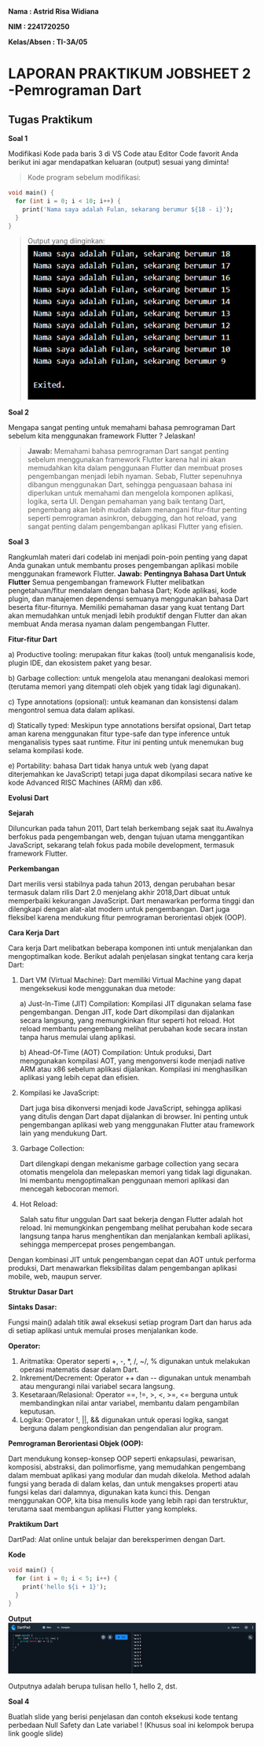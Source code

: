 **Nama        : Astrid Risa Widiana**

**NIM         : 2241720250**

**Kelas/Absen : TI-3A/05**

# LAPORAN PRAKTIKUM JOBSHEET 2 -Pemrograman Dart
## Tugas Praktikum

**Soal 1**

Modifikasi Kode pada baris 3 di VS Code atau Editor Code favorit Anda berikut ini agar mendapatkan keluaran (output) sesuai yang diminta!

> Kode program sebelum modifikasi:
```dart
void main() {
  for (int i = 0; i < 10; i++) {
    print('Nama saya adalah Fulan, sekarang berumur ${18 - i}');
  }
}
```
> Output yang diinginkan:
![alt text](image.png)


**Soal 2**

Mengapa sangat penting untuk memahami bahasa pemrograman Dart sebelum kita menggunakan framework Flutter ? Jelaskan!
> **Jawab:** Memahami bahasa pemrograman Dart sangat penting sebelum menggunakan framework Flutter karena hal ini akan memudahkan kita dalam penggunaan Flutter dan membuat proses pengembangan menjadi lebih nyaman. Sebab, Flutter sepenuhnya dibangun menggunakan Dart, sehingga penguasaan bahasa ini diperlukan untuk memahami dan mengelola komponen aplikasi, logika, serta UI. Dengan pemahaman yang baik tentang Dart, pengembang akan lebih mudah dalam menangani fitur-fitur penting seperti pemrograman asinkron, debugging, dan hot reload, yang sangat penting dalam pengembangan aplikasi Flutter yang efisien.

**Soal 3**

Rangkumlah materi dari codelab ini menjadi poin-poin penting yang dapat Anda gunakan untuk membantu proses pengembangan aplikasi mobile menggunakan framework Flutter.
**Jawab:**
**Pentingnya Bahasa Dart Untuk Flutter**
Semua pengembangan framework Flutter melibatkan pengetahuan/fitur mendalam dengan bahasa Dart; Kode aplikasi, kode plugin, dan manajemen dependensi semuanya menggunakan bahasa Dart beserta fitur-fiturnya. Memiliki pemahaman dasar yang kuat tentang Dart akan memudahkan untuk menjadi lebih produktif dengan Flutter dan akan membuat Anda merasa nyaman dalam pengembangan Flutter.

**Fitur-fitur Dart**

a) Productive tooling: merupakan fitur kakas (tool) untuk menganalisis kode, plugin IDE, dan ekosistem paket yang besar.

b) Garbage collection: untuk mengelola atau menangani dealokasi memori (terutama memori yang ditempati oleh objek yang tidak lagi digunakan).

c) Type annotations (opsional): untuk keamanan dan konsistensi dalam mengontrol semua data dalam aplikasi.

d) Statically typed: Meskipun type annotations bersifat opsional, Dart tetap aman karena menggunakan fitur type-safe dan type inference untuk menganalisis types saat runtime. Fitur ini penting untuk menemukan bug selama kompilasi kode.

e) Portability: bahasa Dart tidak hanya untuk web (yang dapat diterjemahkan ke JavaScript) tetapi juga dapat dikompilasi secara native ke kode Advanced RISC Machines (ARM) dan x86.

**Evolusi Dart**

**Sejarah**

Diluncurkan pada tahun 2011, Dart telah berkembang sejak saat itu.Awalnya berfokus pada pengembangan web, dengan tujuan utama menggantikan JavaScript, sekarang telah fokus pada mobile development, termasuk framework Flutter.

**Perkembangan**

Dart merilis versi stabilnya pada tahun 2013, dengan perubahan besar termasuk dalam rilis Dart 2.0 menjelang akhir 2018,Dart dibuat untuk memperbaiki kekurangan JavaScript. Dart menawarkan performa tinggi dan dilengkapi dengan alat-alat modern untuk pengembangan. Dart juga fleksibel karena mendukung fitur pemrograman berorientasi objek (OOP).


**Cara Kerja Dart**

Cara kerja Dart melibatkan beberapa komponen inti untuk menjalankan dan mengoptimalkan kode. Berikut adalah penjelasan singkat tentang cara kerja Dart:

1. Dart VM (Virtual Machine):
  Dart memiliki Virtual Machine yang dapat mengeksekusi kode menggunakan dua metode:

    a) Just-In-Time (JIT) Compilation: Kompilasi JIT digunakan selama fase pengembangan. Dengan JIT, kode Dart dikompilasi dan dijalankan secara langsung, yang memungkinkan fitur seperti hot reload. Hot reload membantu pengembang melihat perubahan kode secara instan tanpa harus memulai ulang aplikasi.

    b) Ahead-Of-Time (AOT) Compilation: Untuk produksi, Dart menggunakan kompilasi AOT, yang mengonversi kode menjadi native ARM atau x86 sebelum aplikasi dijalankan. Kompilasi ini menghasilkan aplikasi yang lebih cepat dan efisien.

2. Kompilasi ke JavaScript:

    Dart juga bisa dikonversi menjadi kode JavaScript, sehingga aplikasi yang ditulis dengan Dart dapat dijalankan di browser. Ini penting untuk pengembangan aplikasi web yang menggunakan Flutter atau framework lain yang mendukung Dart.

3. Garbage Collection:

    Dart dilengkapi dengan mekanisme garbage collection yang secara otomatis mengelola dan melepaskan memori yang tidak lagi digunakan. Ini membantu mengoptimalkan penggunaan memori aplikasi dan mencegah kebocoran memori.

4. Hot Reload:

    Salah satu fitur unggulan Dart saat bekerja dengan Flutter adalah hot reload. Ini memungkinkan pengembang melihat perubahan kode secara langsung tanpa harus menghentikan dan menjalankan kembali aplikasi, sehingga mempercepat proses pengembangan.

Dengan kombinasi JIT untuk pengembangan cepat dan AOT untuk performa produksi, Dart menawarkan fleksibilitas dalam pengembangan aplikasi mobile, web, maupun server.


**Struktur Dasar Dart**

**Sintaks Dasar:**

Fungsi main() adalah titik awal eksekusi setiap program Dart dan harus ada di setiap aplikasi untuk memulai proses menjalankan kode.

**Operator:**

1. Aritmatika: Operator seperti +, -, *, /, ~/, % digunakan untuk melakukan operasi matematis dasar dalam Dart.
2. Inkrement/Decrement: Operator ++ dan -- digunakan untuk menambah atau mengurangi nilai variabel secara langsung.
3. Kesetaraan/Relasional: Operator ==, !=, >, <, >=, <= berguna untuk membandingkan nilai antar variabel, membantu dalam pengambilan keputusan.
4. Logika: Operator !, ||, && digunakan untuk operasi logika, sangat berguna dalam pengkondisian dan pengendalian alur program.

**Pemrograman Berorientasi Objek (OOP):**
  
  Dart mendukung konsep-konsep OOP seperti enkapsulasi, pewarisan, komposisi, abstraksi, dan polimorfisme, yang memudahkan pengembang dalam membuat aplikasi yang modular dan mudah dikelola. Method adalah fungsi yang berada di dalam kelas, dan untuk mengakses properti atau fungsi kelas dari dalamnya, digunakan kata kunci this. Dengan menggunakan OOP, kita bisa menulis kode yang lebih rapi dan terstruktur, terutama saat membangun aplikasi Flutter yang kompleks.

**Praktikum Dart**

DartPad: Alat online untuk belajar dan bereksperimen dengan Dart.

**Kode**
```dart
void main() { 
  for (int i = 0; i < 5; i++) { 
    print('hello ${i + 1}'); 
  } 
}
```

**Output**
![alt text](image-1.png)

Outputnya adalah berupa tulisan hello 1, hello 2, dst.


**Soal 4**

Buatlah slide yang berisi penjelasan dan contoh eksekusi kode tentang perbedaan Null Safety dan Late variabel ! (Khusus soal ini kelompok berupa link google slide)
